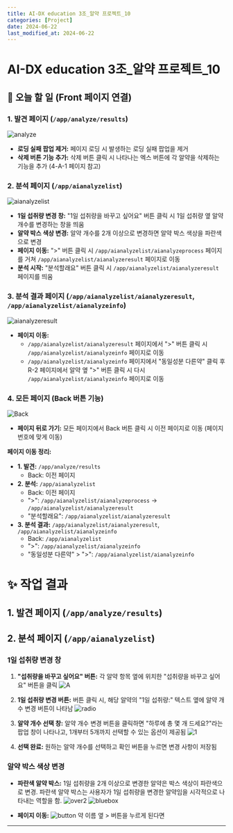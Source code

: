 ```yaml
---
title: AI-DX education 3조_알약 프로젝트_10
categories: [Project] 
date: 2024-06-22
last_modified_at: 2024-06-22
---
```

# AI-DX education 3조_알약 프로젝트_10

## 🎯 오늘 할 일 (Front 페이지 연결)

### 1. 발견 페이지 (`/app/analyze/results`)
![analyze](https://github.com/yyeongha/yyeongha.github.io/blob/main/assets/img/favicons/2024-06-22-img/analyze.png?raw=true)

* **로딩 실패 팝업 제거:** 페이지 로딩 시 발생하는 로딩 실패 팝업을 제거
* **삭제 버튼 기능 추가:** 삭제 버튼 클릭 시 나타나는 엑스 버튼에 각 알약을 삭제하는 기능을 추가 (4-A-1 페이지 참고)

### 2. 분석 페이지 (`/app/aianalyzelist`)
![aianalyzelist](https://github.com/yyeongha/yyeongha.github.io/blob/main/assets/img/favicons/2024-06-22-img/aianalyzelist.png?raw=true)

* **1일 섭취량 변경 창:** "1일 섭취량을 바꾸고 싶어요" 버튼 클릭 시 1일 섭취량 옆 알약 개수를 변경하는 창을 띄움
* **알약 박스 색상 변경:** 알약 개수를 2개 이상으로 변경하면 알약 박스 색상을 파란색으로 변경
* **페이지 이동:** ">" 버튼 클릭 시 `/app/aianalyzelist/aianalyzeprocess` 페이지를 거쳐 `/app/aianalyzelist/aianalyzeresult` 페이지로 이동
* **분석 시작:** "분석할래요" 버튼 클릭 시 `/app/aianalyzelist/aianalyzeresult` 페이지를 띄움

### 3. 분석 결과 페이지 (`/app/aianalyzelist/aianalyzeresult`, `/app/aianalyzelist/aianalyzeinfo`)
![aianalyzeresult](https://github.com/yyeongha/yyeongha.github.io/blob/main/assets/img/favicons/2024-06-22-img/aianalyzeresult.png?raw=true)

* **페이지 이동:**
    * `/app/aianalyzelist/aianalyzeresult` 페이지에서 ">" 버튼 클릭 시 `/app/aianalyzelist/aianalyzeinfo` 페이지로 이동
    * `/app/aianalyzelist/aianalyzeinfo` 페이지에서 "동일성분 다른약" 클릭 후 R-2 페이지에서 알약 옆 ">" 버튼 클릭 시 다시 `/app/aianalyzelist/aianalyzeinfo` 페이지로 이동

### 4. 모든 페이지 (Back 버튼 기능)
![Back](https://github.com/yyeongha/yyeongha.github.io/blob/main/assets/img/favicons/2024-06-22-img/back.png?raw=true)

* **페이지 뒤로 가기:** 모든 페이지에서 Back 버튼 클릭 시 이전 페이지로 이동 (페이지 번호에 맞게 이동)

**페이지 이동 정리:**

* **1. 발견:** `/app/analyze/results`
    * Back: 이전 페이지
* **2. 분석:** `/app/aianalyzelist`
    * Back: 이전 페이지
    * ">": `/app/aianalyzelist/aianalyzeprocess` -> `/app/aianalyzelist/aianalyzeresult`
    * "분석할래요": `/app/aianalyzelist/aianalyzeresult`
* **3. 분석 결과:** `/app/aianalyzelist/aianalyzeresult`, `/app/aianalyzelist/aianalyzeinfo`
    * Back: `/app/aianalyzelist`
    * ">": `/app/aianalyzelist/aianalyzeinfo`
    * "동일성분 다른약" > ">": `/app/aianalyzelist/aianalyzeinfo`


# ✨ 작업 결과
## 1. 발견 페이지 (`/app/analyze/results`)


## 2. 분석 페이지 (`/app/aianalyzelist`)
### 1일 섭취량 변경 창

1. **"섭취량을 바꾸고 싶어요" 버튼:** 각 알약 항목 옆에 위치한 "섭취량을 바꾸고 싶어요" 버튼을 클릭
![A]()

2. **1일 섭취량 변경 버튼:** 버튼 클릭 시, 해당 알약의 "1일 섭취량:" 텍스트 옆에 알약 개수 변경 버튼이 나타남
![radio]()

3. **알약 개수 선택 창:** 알약 개수 변경 버튼을 클릭하면 "하루에 총 몇 개 드세요?"라는 팝업 창이 나타나고, 1개부터 5개까지 선택할 수 있는 옵션이 제공됨
![1]()

4. **선택 완료:** 원하는 알약 개수를 선택하고 확인 버튼을 누르면 변경 사항이 저장됨

### 알약 박스 색상 변경

* **파란색 알약 박스:** 1일 섭취량을 2개 이상으로 변경한 알약은 박스 색상이 파란색으로 변경. 파란색 알약 박스는 사용자가 1일 섭취량을 변경한 알약임을 시각적으로 나타내는 역할을 함. 
![over2]()
![bluebox]()



* **페이지 이동:**
![button]()
약 이름 옆 > 버튼을 누르게 된다면 









---